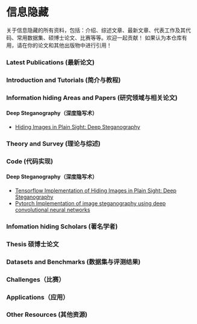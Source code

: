# 信息隐藏

关于信息隐藏的所有资料，包括：介绍、综述文章、最新文章、代表工作及其代码、常用数据集、硕博士论文、比赛等等。欢迎一起贡献！ 如果认为本仓库有用，请在你的论文和其他出版物中进行引用！

### Latest Publications (最新论文)

### Introduction and Tutorials (简介与教程)

### Information hiding Areas and Papers (研究领域与相关论文)

#### Deep Steganography（深度隐写术）

- [Hiding Images in Plain Sight: Deep Steganography ][1]

### Theory and Survey (理论与综述)

### Code (代码实现)

#### Deep Steganography（深度隐写术）

- [Tensorflow Implementation of Hiding Images in Plain Sight: Deep Steganography ][2]
- [Pytorch Implementation of image steganography using deep convolutional neural networks][3]

### Infomation hiding Scholars (著名学者)

### Thesis 硕博士论文

### Datasets and Benchmarks (数据集与评测结果)

### Challenges（比赛）

### Applications（应用）

### Other Resources (其他资源)

[1]:https://papers.nips.cc/paper/6802-hiding-images-in-plain-sight-deep-steganography
[2]:https://github.com/harveyslash/Deep-Steganography
[3]:https://github.com/muziyongshixin/pytorch-Deep-Steganography



